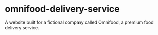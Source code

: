 # omnifood-delivery-service
A website built for a fictional company called Omnifood, a premium food delivery service.
